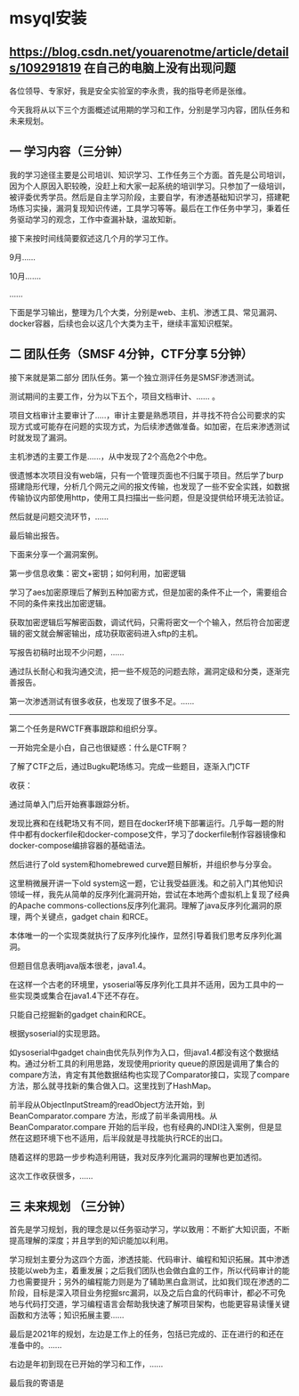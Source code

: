 # msyql安装

https://blog.csdn.net/youarenotme/article/details/109291819
在自己的电脑上没有出现问题
---------


各位领导、专家好，我是安全实验室的李永贵，我的指导老师是张维。

今天我将从以下三个方面概述试用期的学习和工作，分别是学习内容，团队任务和未来规划。

## 一 学习内容（三分钟）



我的学习途径主要是公司培训、知识学习、工作任务三个方面。首先是公司培训，因为个人原因入职较晚，没赶上和大家一起系统的培训学习。只参加了一级培训，被评委优秀学员。然后是自主学习阶段，主要自学，有渗透基础知识学习，搭建靶场练习实操，漏洞复现知识传递，工具学习等等。最后在工作任务中学习，秉着任务驱动学习的观念，工作中查漏补缺，温故知新。

接下来按时间线简要叙述这几个月的学习工作。

9月......

10月.......

......

下面是学习输出，整理为几个大类，分别是web、主机、渗透工具、常见漏洞、docker容器，后续也会以这几个大类为主干，继续丰富知识框架。

## 二 团队任务（SMSF 4分钟，CTF分享 5分钟）

接下来就是第二部分 团队任务。第一个独立测评任务是SMSF渗透测试。

测试期间的主要工作，分为以下五个，项目文档审计、...... 。

项目文档审计主要审计了.....，审计主要是熟悉项目，并寻找不符合公司要求的实现方式或可能存在问题的实现方式，为后续渗透做准备。如加密，在后来渗透测试时就发现了漏洞。

主机渗透的主要工作是......，从中发现了2个高危2个中危。

很遗憾本次项目没有web端，只有一个管理页面也不归属于项目。然后学了burp搭建隐形代理，分析几个网元之间的报文传输，也发现了一些不安全实践，如数据传输协议内部使用http，使用工具扫描出一些问题，但是没提供给环境无法验证。

然后就是问题交流环节，......

最后输出报告。



下面来分享一个漏洞案例。

第一步信息收集：密文+密钥；如何利用，加密逻辑

学习了aes加密原理后了解到五种加密方式，但是加密的条件不止一个，需要组合不同的条件来找出加密逻辑。

获取加密逻辑后写解密函数，调试代码，只需将密文一个个输入，然后符合加密逻辑的密文就会解密输出，成功获取密码进入sftp的主机。



写报告初稿时出现不少问题，......

通过队长耐心和我沟通交流，把一些不规范的问题去除，漏洞定级和分类，逐渐完善报告。



第一次渗透测试有很多收获，也发现了很多不足。......



---------------------------------------



第二个任务是RWCTF赛事跟踪和组织分享。

一开始完全是小白，自己也很疑惑：什么是CTF啊？

了解了CTF之后，通过Bugku靶场练习。完成一些题目，逐渐入门CTF

收获：



通过简单入门后开始赛事跟踪分析。

发现比赛和在线靶场又有不同，题目在docker环境下部署运行。几乎每一题的附件中都有dockerfile和docker-compose文件，学习了dockerfile制作容器镜像和docker-compose编排容器的基础语法。

然后进行了old system和homebrewed curve题目解析，并组织参与分享会。



这里稍微展开讲一下old system这一题，它让我受益匪浅。和之前入门其他知识领域一样，我先从简单的反序列化漏洞开始，尝试在本地两个虚拟机上复现了经典的Apache commons-collections反序列化漏洞。理解了java反序列化漏洞的原理，两个关键点，gadget chain 和RCE。

本体唯一的一个实现类就执行了反序列化操作，显然引导着我们思考反序列化漏洞。

但题目信息表明java版本很老，java1.4。

在这样一个古老的环境里，ysoserial等反序列化工具并不适用，因为工具中的一些实现类或集合在java1.4下还不存在。

只能自己挖掘新的gadget chain和RCE。

根据ysoserial的实现思路。

如ysoserial中gadget chain由优先队列作为入口，但java1.4都没有这个数据结构。通过分析工具的利用思路，发现使用priority queue的原因是调用了集合的compare方法，肯定有其他数据结构也实现了Comparator接口，实现了compare方法，那么就寻找新的集合做入口。这里找到了HashMap。

前半段从ObjectInputStream的readObject方法开始，到BeanComparator.compare 方法，形成了前半条调用栈。从BeanComparator.compare 开始的后半段，也有经典的JNDI注入案例，但是显然在这题环境下也不适用，后半段就是寻找能执行RCE的出口。

随着这样的思路一步步构造利用链，我对反序列化漏洞的理解也更加透彻。

这次工作收获很多，......



## 三 未来规划 （三分钟）

首先是学习规划，我的理念是以任务驱动学习，学以致用：不断扩大知识面，不断提高理解的深度；并且学到的知识能加以利用。

学习规划主要分为这四个方面，渗透技能、代码审计、编程和知识拓展。其中渗透技能以web为主，着重发展；之后我们团队也会做白盒的工作，所以代码审计的能力也需要提升；另外的编程能力则是为了辅助黑白盒测试，比如我们现在渗透的二阶段，目标是深入项目业务挖掘src漏洞，以及之后白盒的代码审计，都必不可免地与代码打交道，学习编程语言会帮助我快速了解项目架构，也能更容易读懂关键函数和方法等；知识拓展主要......

最后是2021年的规划，左边是工作上的任务，包括已完成的、正在进行的和还在准备中的。......

右边是年初到现在已开始的学习和工作，......

最后我的寄语是



















